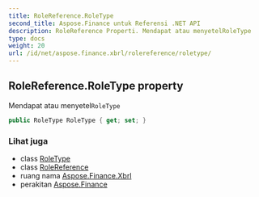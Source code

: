 ```yaml
---
title: RoleReference.RoleType
second_title: Aspose.Finance untuk Referensi .NET API
description: RoleReference Properti. Mendapat atau menyetelRoleType
type: docs
weight: 20
url: /id/net/aspose.finance.xbrl/rolereference/roletype/
---
```

## RoleReference.RoleType property

Mendapat atau menyetel`RoleType`

```csharp
public RoleType RoleType { get; set; }
```

### Lihat juga

* class [RoleType](../../roletype/)
* class [RoleReference](../)
* ruang nama [Aspose.Finance.Xbrl](../../rolereference/)
* perakitan [Aspose.Finance](../../../)


